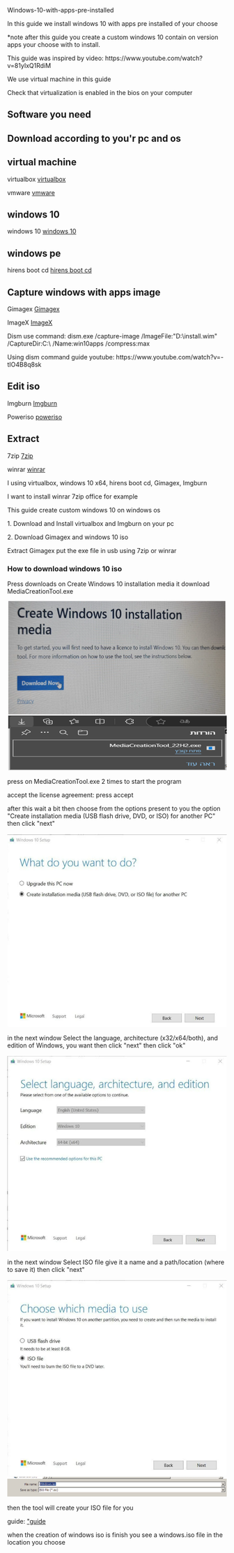 Windows-10-with-apps-pre-installed
<!DOCTYPE html>
<html lang="en">
<head>
    <meta charset="UTF-8">
    <meta name="viewport" content="width=device-width, initial-scale=1.0">
</head>
<body>
<p>In this guide we install windows 10 with apps pre installed of your choose</p>
<p>*note after this guide you create a custom windows 10 contain on version apps your choose with to install.</p>
<p>This guide was inspired by video: https://www.youtube.com/watch?v=81yIxQ1RdiM</p>
<p>We use virtual machine in this guide</p>
<p>Check that virtualization is enabled in the bios on your computer</p>
<h2>Software you need</h2>
<h2>Download according to you'r pc and os</h2>
<h2>virtual machine</h2>
<p>virtualbox <a href="https://www.oracle.com/virtualization/technologies/vm/downloads/virtualbox-downloads.html">virtualbox</a></p>
 <p>vmware <a href="https://knowledge.broadcom.com/external/article/309355/downloading-and-installing-vmware-workst.html">vmware</a></p>
<h2>windows 10</h2>
<p>windows 10 <a href="https://www.microsoft.com/en-us/software-download/windows10?msockid=017162c851b66f9e00e271f850266e87">windows 10</a></p>
<h2>windows pe</h2>
<p>hirens boot cd <a href="https://www.hirensbootcd.org/download/">hirens boot cd</a></p>
<h2>Capture windows with apps image</h2>
<p>Gimagex <a href="https://gimagex.software.informer.com/2.0/">Gimagex</a></p>
<p>ImageX <a href="https://wimlib.net/downloads/index.html">ImageX</a></p>
<p>Dism use command: dism.exe /capture-image /ImageFile:"D:\install.wim" /CaptureDir:C:\ /Name:win10apps /compress:max</p>
<p>Using dism command guide youtube: https://www.youtube.com/watch?v=-tIO4B8q8sk</p>
<h2>Edit iso</h2>
<p>Imgburn  <a href="https://www.imgburn.com/index.php?act=download">Imgburn</a></p>
<p>Poweriso <a href="https://www.poweriso.com/download.htm">poweriso</a></p>
<h2>Extract</h2>
<p>7zip <a href="https://www.7-zip.org/download.html">7zip</a></p>
<p>winrar <a href="https://www.win-rar.com/download.html?&L=0">winrar</a></p>
 
<p>I using virtualbox, windows 10 x64, hirens boot cd, Gimagex, Imgburn</p>
<p>I want to install winrar 7zip office for example</p>
<p>This guide create custom windows 10 on windows os</p>
<p>1. Download and Install virtualbox and Imgburn on your pc</p>
<p>2. Download Gimagex and windows 10 iso</p>
<p>Extract Gimagex put the exe file in usb using 7zip or winrar</p>

<h3>How to download windows 10 iso</h3>
<p>Press downloads on Create Windows 10 installation media it download MediaCreationTool.exe</p>
<img src="./pictures/Windows 10 installation media download.PNG">
<img src="./pictures/MediaCreationTool.PNG">
<p>press on MediaCreationTool.exe 2 times to start the program</p>
<p>accept the license agreement: press accept</p>
<p>after this wait a bit then choose from the options present to you the option "Create installation media (USB flash drive, DVD, or ISO) for another PC" then click "next"</p>
<img src="./pictures/‏‏windows 10 setup what to do.PNG">
<p>in the next window Select the language, architecture (x32/x64/both), and edition of Windows, you want then click "next" then click "ok"</p>
<img src="./pictures/‏‏‏‏windows 10 setup Select the language, architecture edition.PNG">
<p>in the next window Select ISO file give it a name and a path/location (where to save it) then click "next"</p>
<img src="./pictures/windows 10 setup Choose wich media to use.PNG">
<img src="./pictures/‏‏windows 10 setup choose where to save.PNG">
<p>then the tool will create your ISO file for you</p>
<p>guide: <a href="https://support.microsoft.com/en-us/windows/create-an-iso-file-for-windows-10-38547366-1dcb-7afd-1726-9eb222d72705">"guide</a></p>
<p>when the creation of windows iso is finish you see a windows.iso file in the location you choose</p>

</body>
</html>
